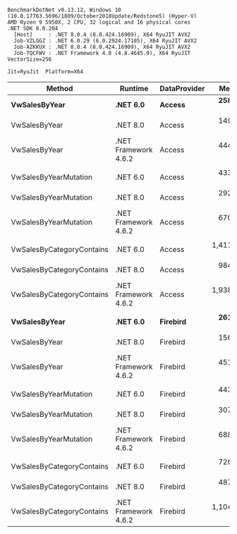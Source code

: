 ```

BenchmarkDotNet v0.13.12, Windows 10 (10.0.17763.5696/1809/October2018Update/Redstone5) (Hyper-V)
AMD Ryzen 9 5950X, 2 CPU, 32 logical and 16 physical cores
.NET SDK 8.0.204
  [Host]     : .NET 8.0.4 (8.0.424.16909), X64 RyuJIT AVX2
  Job-VZLGGZ : .NET 6.0.29 (6.0.2924.17105), X64 RyuJIT AVX2
  Job-AZKKUX : .NET 8.0.4 (8.0.424.16909), X64 RyuJIT AVX2
  Job-TQCFWV : .NET Framework 4.8 (4.8.4645.0), X64 RyuJIT VectorSize=256

Jit=RyuJit  Platform=X64  

```
| Method                    | Runtime              | DataProvider | Mean       | Allocated |
|-------------------------- |--------------------- |------------- |-----------:|----------:|
| **VwSalesByYear**             | **.NET 6.0**             | **Access**       |   **258.3 μs** |  **61.23 KB** |
| VwSalesByYear             | .NET 8.0             | Access       |   149.7 μs |  46.37 KB |
| VwSalesByYear             | .NET Framework 4.6.2 | Access       |   444.8 μs |  82.13 KB |
|                           |                      |              |            |           |
| VwSalesByYearMutation     | .NET 6.0             | Access       |   433.0 μs |   80.1 KB |
| VwSalesByYearMutation     | .NET 8.0             | Access       |   292.9 μs |  65.38 KB |
| VwSalesByYearMutation     | .NET Framework 4.6.2 | Access       |   670.8 μs | 106.03 KB |
|                           |                      |              |            |           |
| VwSalesByCategoryContains | .NET 6.0             | Access       | 1,411.0 μs | 147.14 KB |
| VwSalesByCategoryContains | .NET 8.0             | Access       |   984.1 μs | 125.89 KB |
| VwSalesByCategoryContains | .NET Framework 4.6.2 | Access       | 1,938.9 μs | 179.08 KB |
|                           |                      |              |            |           |
| **VwSalesByYear**             | **.NET 6.0**             | **Firebird**     |   **261.9 μs** |   **60.7 KB** |
| VwSalesByYear             | .NET 8.0             | Firebird     |   156.4 μs |  45.85 KB |
| VwSalesByYear             | .NET Framework 4.6.2 | Firebird     |   451.5 μs |  81.57 KB |
|                           |                      |              |            |           |
| VwSalesByYearMutation     | .NET 6.0             | Firebird     |   443.1 μs |  81.18 KB |
| VwSalesByYearMutation     | .NET 8.0             | Firebird     |   307.0 μs |  67.21 KB |
| VwSalesByYearMutation     | .NET Framework 4.6.2 | Firebird     |   688.9 μs | 107.04 KB |
|                           |                      |              |            |           |
| VwSalesByCategoryContains | .NET 6.0             | Firebird     |   726.8 μs | 134.01 KB |
| VwSalesByCategoryContains | .NET 8.0             | Firebird     |   487.4 μs | 112.37 KB |
| VwSalesByCategoryContains | .NET Framework 4.6.2 | Firebird     | 1,104.5 μs | 168.98 KB |
